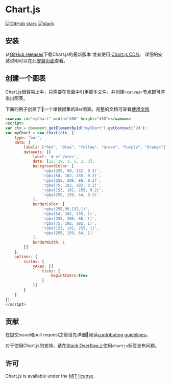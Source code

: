 # Chart.js

[![GitHub stars](https://img.shields.io/github/stars/badges/shields.svg)](https://github.com/abingoal/ChartJS-Doc-Zh-CN)
[![slack](https://img.shields.io/badge/slack-chartjs-blue.svg?style=flat-square&maxAge=3600)](https://chartjs-slack.herokuapp.com/)


## 安装

从[GitHub releases](https://github.com/chartjs/Chart.js/releases/latest)下载Chart.js的最新版本 或者使用 [Chart.js CDN](https://cdnjs.com/libraries/Chart.js)。
 详细的安装说明可以在此[安装页面](./getting-started/installation.md)查看。

## 创建一个图表

Chart.js很容易上手，只需要在页面中引用脚本文件，并创建`<canvas>`节点即可渲染出图表。

下面的例子创建了一个单数据集的Bar图表。完整的文档可查看[使用文档](./getting-started/usage.md)
```html
<canvas id="myChart" width="400" height="400"></canvas>
<script>
var ctx = document.getElementById("myChart").getContext('2d');
var myChart = new Chart(ctx, {
    type: 'bar',
    data: {
        labels: ["Red", "Blue", "Yellow", "Green", "Purple", "Orange"],
        datasets: [{
            label: '# of Votes',
            data: [12, 19, 3, 5, 2, 3],
            backgroundColor: [
                'rgba(255, 99, 132, 0.2)',
                'rgba(54, 162, 235, 0.2)',
                'rgba(255, 206, 86, 0.2)',
                'rgba(75, 192, 192, 0.2)',
                'rgba(153, 102, 255, 0.2)',
                'rgba(255, 159, 64, 0.2)'
            ],
            borderColor: [
                'rgba(255,99,132,1)',
                'rgba(54, 162, 235, 1)',
                'rgba(255, 206, 86, 1)',
                'rgba(75, 192, 192, 1)',
                'rgba(153, 102, 255, 1)',
                'rgba(255, 159, 64, 1)'
            ],
            borderWidth: 1
        }]
    },
    options: {
        scales: {
            yAxes: [{
                ticks: {
                    beginAtZero:true
                }
            }]
        }
    }
});
</script>
```

## 贡献

在提交issue和pull request之前请先详细阅读[contributing guidelines](https://github.com/chartjs/Chart.js/blob/master/docs/developers/contributing.md)。

对于使用Chart.js的支持，请在[Stack Overflow](http://stackoverflow.com/questions/tagged/chartjs)上使用`chartjs`标签发布问题。

## 许可

Chart.js is available under the [MIT license](http://opensource.org/licenses/MIT).
